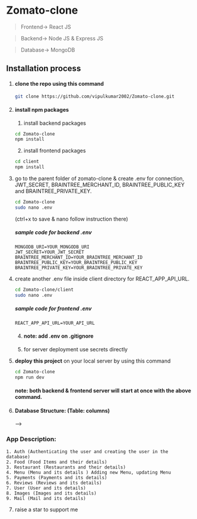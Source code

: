 # Zomato-clone

> Frontend-> React JS

> Backend-> Node JS & Express JS

> Database-> MongoDB

## Installation process

1. #### clone the repo using this command
   ```bash
   git clone https://github.com/vipulkumar2002/Zomato-clone.git
   ```
2. #### install npm packages
   1. install backend packages
   ```bash
   cd Zomato-clone
   npm install
   ```
   2. install frontend packages
   ```bash
   cd client
   npm install
   ```
3. go to the parent folder of zomato-clone & create .env for connection, JWT_SECRET, BRAINTREE_MERCHANT_ID, BRAINTREE_PUBLIC_KEY and BRAINTREE_PRIVATE_KEY.

   ```bash
   cd Zomato-clone
   sudo nano .env
   ```

   (ctrl+x to save & nano follow instruction there)

   ##### sample code for backend .env

   ```env
   MONGODB_URI=YOUR_MONGODB_URI
   JWT_SECRET=YOUR_JWT_SECRET
   BRAINTREE_MERCHANT_ID=YOUR_BRAINTREE_MERCHANT_ID
   BRAINTREE_PUBLIC_KEY=YOUR_BRAINTREE_PUBLIC_KEY
   BRAINTREE_PRIVATE_KEY=YOUR_BRAINTREE_PRIVATE_KEY
   ```

4. create another .env file inside client directory for REACT_APP_API_URL.

   ```bash
   cd Zomato-clone/client
   sudo nano .env
   ```

   ##### sample code for frontend .env

   ```env
   REACT_APP_API_URL=YOUR_API_URL
   ```

   <!-- ##### Instructions:

   1. for mongodb atlas database creation follow this tutorial->https://www.youtube.com/watch?v=KKyag6t98g8
   2. you can use any random string as JWTSECRET
   <!-- 3. for localhost REACT_APP_API_URL is http://localhost:5000/api
      but for heroku (server deployment) it will be different -->

   4. #### note: add .env on .gitignore
   5. for server deployment use secrets directly

5. <b>deploy this project</b> on your local server by using this command

   ```bash
   cd Zomato-clone
   npm run dev
   ```

   #### note: both backend & frontend server will start at once with the above command.

6. #### Database Structure: (Table: columns)
   <!-- 1. categories: \_id, name, createdAt, updatedAt;
   2. orders: \_id, status, products (Array), transaction_id, amount, address, user (Object), createdAt, updatedAt
   3. products: \_id, photo (Object), sold, name, description, price, category, shipping, quantity, createdAt, updatedAt
   4. users: \_id, role, history (Array), name, email, salt, hashed_password, createdAt, updatedAt --> -->

### App Description:

    1. Auth (Authenticating the user and creating the user in the database)
    2. Food (Food Items and their details)
    3. Restaurant (Restaurants and their details)
    4. Menu (Menu and its details ) Adding new Menu, updating Menu
    5. Payments (Payments and its details)
    6. Reviews (Reviews and its details)
    7. User (User and its details)
    8. Images (Images and its details)
    9. Mail (Mail and its details)

<!-- 6. <b>Deployed on</br> https://ecommerce-ak.herokuapp.com/ -->

7. raise a star to support me
